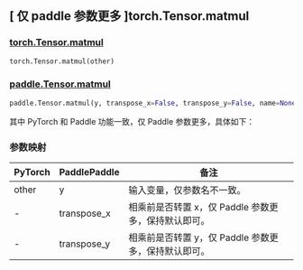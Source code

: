 ## [ 仅 paddle 参数更多 ]torch.Tensor.matmul

### [torch.Tensor.matmul](https://pytorch.org/docs/stable/generated/torch.Tensor.matmul.html)

```python
torch.Tensor.matmul(other)
```

### [paddle.Tensor.matmul](https://www.paddlepaddle.org.cn/documentation/docs/zh/develop/api/paddle/Tensor_cn.html#matmul-y-transpose-x-false-transpose-y-false-name-none)

```python
paddle.Tensor.matmul(y, transpose_x=False, transpose_y=False, name=None)
```

其中 PyTorch 和 Paddle 功能一致，仅 Paddle 参数更多，具体如下：

### 参数映射

| PyTorch | PaddlePaddle | 备注 |
| ------- | ------------ | ---- |
| other   | y            |  输入变量，仅参数名不一致。 |
| -       | transpose_x  |  相乘前是否转置 x，仅 Paddle 参数更多，保持默认即可。 |
| -       | transpose_y  |  相乘前是否转置 y，仅 Paddle 参数更多，保持默认即可。 |
